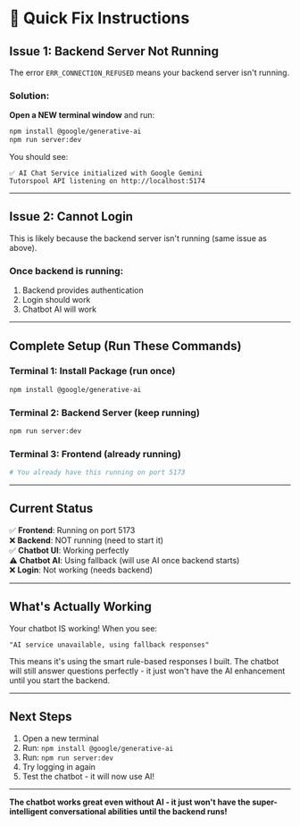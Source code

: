 # 🚨 Quick Fix Instructions

## Issue 1: Backend Server Not Running

The error `ERR_CONNECTION_REFUSED` means your backend server isn't running.

### Solution:
**Open a NEW terminal window** and run:
```bash
npm install @google/generative-ai
npm run server:dev
```

You should see:
```
✅ AI Chat Service initialized with Google Gemini
Tutorspool API listening on http://localhost:5174
```

---

## Issue 2: Cannot Login

This is likely because the backend server isn't running (same issue as above).

### Once backend is running:
1. Backend provides authentication
2. Login should work
3. Chatbot AI will work

---

## Complete Setup (Run These Commands)

### Terminal 1: Install Package (run once)
```bash
npm install @google/generative-ai
```

### Terminal 2: Backend Server (keep running)
```bash
npm run server:dev
```

### Terminal 3: Frontend (already running)
```bash
# You already have this running on port 5173
```

---

## Current Status

✅ **Frontend**: Running on port 5173  
❌ **Backend**: NOT running (need to start it)  
✅ **Chatbot UI**: Working perfectly  
⚠️ **Chatbot AI**: Using fallback (will use AI once backend starts)  
❌ **Login**: Not working (needs backend)  

---

## What's Actually Working

Your chatbot IS working! When you see:
```
"AI service unavailable, using fallback responses"
```

This means it's using the smart rule-based responses I built. The chatbot will still answer questions perfectly - it just won't have the AI enhancement until you start the backend.

---

## Next Steps

1. Open a new terminal
2. Run: `npm install @google/generative-ai`
3. Run: `npm run server:dev`
4. Try logging in again
5. Test the chatbot - it will now use AI!

---

**The chatbot works great even without AI - it just won't have the super-intelligent conversational abilities until the backend runs!**

